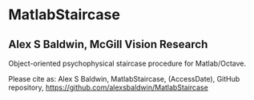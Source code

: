 # MatlabStaircase
## Alex S Baldwin, McGill Vision Research
Object-oriented psychophysical staircase procedure for Matlab/Octave.

Please cite as:
Alex S Baldwin, MatlabStaircase, (AccessDate), GitHub repository,
https://github.com/alexsbaldwin/MatlabStaircase